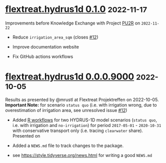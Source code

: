 # [flextreat.hydrus1d 0.1.0](https://github.com/KWB-R/flextreat.hydrus1d/releases/tag/v0.1.0) <small>2022-11-17</small>

Improvements before Knowledge Exchange with Project [PU2R](https://bmbf-wave.de/Verbundprojekte+nach+Themenfeldern/Kommunales+Abwasser/PU2R.html) on `2022-11-22`

* Reduce `irrigation_area_sqm` (closes [#12](https://github.com/KWB-R/flextreat.hydrus1d/issues/12))

* Improve documentation website

* Fix GitHub actions workflows

# [flextreat.hydrus1d 0.0.0.9000](https://github.com/KWB-R/flextreat.hydrus1d/releases/tag/v0.0.0.9000) <small>2022-10-05</small>

Results as presented by @mrustl at Flextreat Projektreffen on 2022-10-05. **Important Note:** for scenario `status quo` (i.e. with irrigation wrong, due to 
overestimation of irrigation area, see unresolved issue [#12](https://github.com/KWB-R/flextreat.hydrus1d/issues/12))

* Added [R workflows](../articles/index.html) for two HYDRUS-1D model scenarios (`status quo`, i.e. with irrigation and `no-irrigation`) for period `2017-05-01` - `2020-10-31` with conservative transport only (i.e. tracing `clearwater` share). 
Presented on 

* Added a `NEWS.md` file to track changes to the package.

* see https://style.tidyverse.org/news.html for writing a good `NEWS.md`


